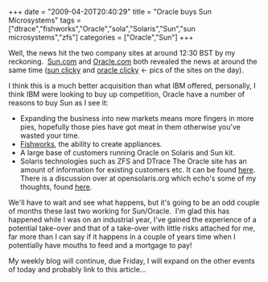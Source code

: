+++
date = "2009-04-20T20:40:29"
title = "Oracle buys Sun Microsystems"
tags = ["dtrace","fishworks","Oracle","sola","Solaris","Sun","sun microsystems","zfs"]
categories = ["Oracle","Sun"]
+++

Well, the news hit the two company sites at around 12:30 BST by my reckoning.  [Sun.com][1] and [Oracle.com][2] both revealed the news at around the same time ([sun clicky][3] and [oracle clicky][4] &lt;- pics of the sites on the day).

I think this is a much better acquisition than what IBM offered, personally, I think IBM were looking to buy up competition, Oracle have a number of reasons to buy Sun as I see it:

* Expanding the business into new markets means more fingers in more pies, hopefully those pies have got meat in them otherwise you've wasted your time.
* [Fishworks][5], the ability to create appliances.
* A large base of customers running Oracle on Solaris and Sun kit.
* Solaris technologies such as ZFS and DTrace
The Oracle site has an amount of information for existing customers etc. It can be found [here][6].
There is a discussion over at opensolaris.org which echo's some of my thoughts, found [here][7].

We'll have to wait and see what happens, but it's going to be an odd couple of months these last two working for Sun/Oracle.  I'm glad this has happened while I was on an industrial year, I've gained the experience of a potential take-over and that of a take-over with little risks attached for me, far more than I can say if it happens in a couple of years time when I potentially have mouths to feed and a mortgage to pay!

My weekly blog will continue, due Friday, I will expand on the other events of today and probably link to this article...

  [1]: http://www.sun.com
  [2]: http://www.oracle.com
  [3]: http://i9.photobucket.com/albums/a55/forquare/blog/Picture1-3.png
  [4]: http://i9.photobucket.com/albums/a55/forquare/blog/Picture2-1.png
  [5]: http://blogs.sun.com/fishworks/
  [6]: http://www.oracle.com/sun/index.html
  [7]: http://www.opensolaris.org/jive/thread.jspa?threadID=100586&tstart=0
